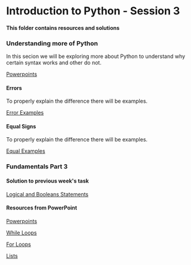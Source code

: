 # Introduction to Python - Session 3
#### This folder contains resources and solutions 

### Understanding more of Python
In this secion we will be exploring more about Python to understand why certain syntax works and other do not.

[Powerpoints](https://github.com/KeaganKozlowski/python-course/blob/main/Session%203/PowerPoints/Slides.md)
#### Errors
To properly explain the difference there will be examples.

[Error Examples](https://github.com/KeaganKozlowski/python-course/blob/main/Session%203/Types%20of%20Errors/Errors.md)
#### Equal Signs
To properly explain the difference there will be examples.

[Equal Examples](https://github.com/KeaganKozlowski/python-course/tree/main/Session%203/Equals%20Signs)
### Fundamentals Part 3
#### Solution to previous week's task
[Logical and Booleans Statements](https://github.com/KeaganKozlowski/python-course/blob/main/Session%203/Session%202%20-%20Logical%20%2B%20Boolean.py)
#### Resources from PowerPoint
[Powerpoints](https://github.com/KeaganKozlowski/python-course/tree/main/Session%203/PowerPoints/Slides.md)

[While Loops](https://github.com/KeaganKozlowski/python-course/blob/main/Session%203/PowerPoints/While%20Loop%20Examples/While%20loops.md)

[For Loops](https://github.com/KeaganKozlowski/python-course/blob/main/Session%203/PowerPoints/For%20Loop%20Examples/For%20loops.md)

[Lists](https://github.com/KeaganKozlowski/python-course/blob/main/Session%203/PowerPoints/List%20Example/Lists.md)

